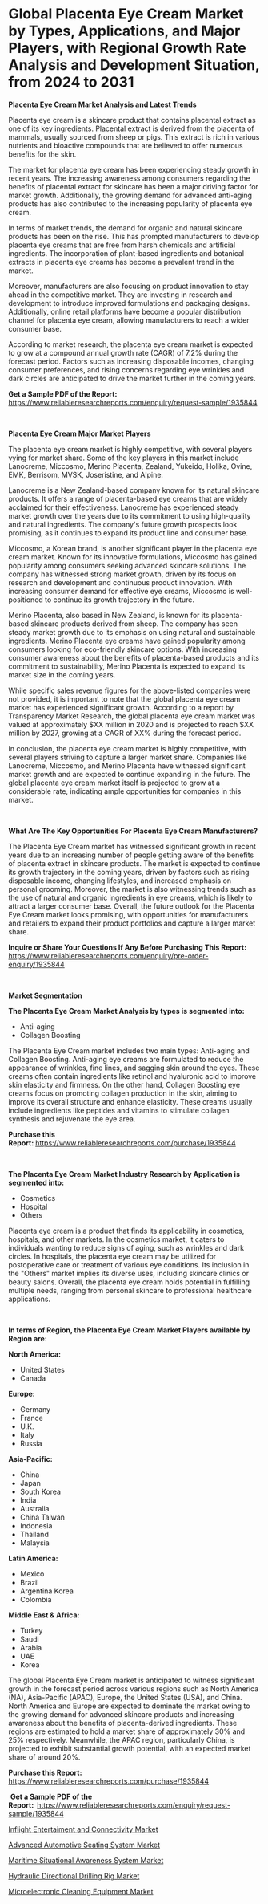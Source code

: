 <p><h1>Global Placenta Eye Cream Market by Types, Applications, and Major Players, with Regional Growth Rate Analysis and Development Situation, from 2024 to 2031</h1></p><p><strong>Placenta Eye Cream Market Analysis and Latest Trends</strong></p>
<p><p>Placenta eye cream is a skincare product that contains placental extract as one of its key ingredients. Placental extract is derived from the placenta of mammals, usually sourced from sheep or pigs. This extract is rich in various nutrients and bioactive compounds that are believed to offer numerous benefits for the skin.</p><p>The market for placenta eye cream has been experiencing steady growth in recent years. The increasing awareness among consumers regarding the benefits of placental extract for skincare has been a major driving factor for market growth. Additionally, the growing demand for advanced anti-aging products has also contributed to the increasing popularity of placenta eye cream.</p><p>In terms of market trends, the demand for organic and natural skincare products has been on the rise. This has prompted manufacturers to develop placenta eye creams that are free from harsh chemicals and artificial ingredients. The incorporation of plant-based ingredients and botanical extracts in placenta eye creams has become a prevalent trend in the market.</p><p>Moreover, manufacturers are also focusing on product innovation to stay ahead in the competitive market. They are investing in research and development to introduce improved formulations and packaging designs. Additionally, online retail platforms have become a popular distribution channel for placenta eye cream, allowing manufacturers to reach a wider consumer base.</p><p>According to market research, the placenta eye cream market is expected to grow at a compound annual growth rate (CAGR) of 7.2% during the forecast period. Factors such as increasing disposable incomes, changing consumer preferences, and rising concerns regarding eye wrinkles and dark circles are anticipated to drive the market further in the coming years.</p></p>
<p><strong>Get a Sample PDF of the Report:&nbsp;</strong> <a href="https://www.reliableresearchreports.com/enquiry/request-sample/1935844">https://www.reliableresearchreports.com/enquiry/request-sample/1935844</a></p>
<p>&nbsp;</p>
<p><strong>Placenta Eye Cream Major Market Players</strong></p>
<p><p>The placenta eye cream market is highly competitive, with several players vying for market share. Some of the key players in this market include Lanocreme, Miccosmo, Merino Placenta, Zealand, Yukeido, Holika, Ovine, EMK, Berrisom, MVSK, Joseristine, and Alpine.</p><p>Lanocreme is a New Zealand-based company known for its natural skincare products. It offers a range of placenta-based eye creams that are widely acclaimed for their effectiveness. Lanocreme has experienced steady market growth over the years due to its commitment to using high-quality and natural ingredients. The company's future growth prospects look promising, as it continues to expand its product line and consumer base.</p><p>Miccosmo, a Korean brand, is another significant player in the placenta eye cream market. Known for its innovative formulations, Miccosmo has gained popularity among consumers seeking advanced skincare solutions. The company has witnessed strong market growth, driven by its focus on research and development and continuous product innovation. With increasing consumer demand for effective eye creams, Miccosmo is well-positioned to continue its growth trajectory in the future.</p><p>Merino Placenta, also based in New Zealand, is known for its placenta-based skincare products derived from sheep. The company has seen steady market growth due to its emphasis on using natural and sustainable ingredients. Merino Placenta eye creams have gained popularity among consumers looking for eco-friendly skincare options. With increasing consumer awareness about the benefits of placenta-based products and its commitment to sustainability, Merino Placenta is expected to expand its market size in the coming years.</p><p>While specific sales revenue figures for the above-listed companies were not provided, it is important to note that the global placenta eye cream market has experienced significant growth. According to a report by Transparency Market Research, the global placenta eye cream market was valued at approximately $XX million in 2020 and is projected to reach $XX million by 2027, growing at a CAGR of XX% during the forecast period.</p><p>In conclusion, the placenta eye cream market is highly competitive, with several players striving to capture a larger market share. Companies like Lanocreme, Miccosmo, and Merino Placenta have witnessed significant market growth and are expected to continue expanding in the future. The global placenta eye cream market itself is projected to grow at a considerable rate, indicating ample opportunities for companies in this market.</p></p>
<p>&nbsp;</p>
<p><strong>What Are The Key Opportunities For Placenta Eye Cream Manufacturers?</strong></p>
<p><p>The Placenta Eye Cream market has witnessed significant growth in recent years due to an increasing number of people getting aware of the benefits of placenta extract in skincare products. The market is expected to continue its growth trajectory in the coming years, driven by factors such as rising disposable income, changing lifestyles, and increased emphasis on personal grooming. Moreover, the market is also witnessing trends such as the use of natural and organic ingredients in eye creams, which is likely to attract a larger consumer base. Overall, the future outlook for the Placenta Eye Cream market looks promising, with opportunities for manufacturers and retailers to expand their product portfolios and capture a larger market share.</p></p>
<p><strong>Inquire or Share Your Questions If Any Before Purchasing This Report:</strong> <a href="https://www.reliableresearchreports.com/enquiry/pre-order-enquiry/1935844">https://www.reliableresearchreports.com/enquiry/pre-order-enquiry/1935844</a></p>
<p>&nbsp;</p>
<p><strong>Market Segmentation</strong></p>
<p><strong>The Placenta Eye Cream Market Analysis by types is segmented into:</strong></p>
<p><ul><li>Anti-aging</li><li>Collagen Boosting</li></ul></p>
<p><p>The Placenta Eye Cream market includes two main types: Anti-aging and Collagen Boosting. Anti-aging eye creams are formulated to reduce the appearance of wrinkles, fine lines, and sagging skin around the eyes. These creams often contain ingredients like retinol and hyaluronic acid to improve skin elasticity and firmness. On the other hand, Collagen Boosting eye creams focus on promoting collagen production in the skin, aiming to improve its overall structure and enhance elasticity. These creams usually include ingredients like peptides and vitamins to stimulate collagen synthesis and rejuvenate the eye area.</p></p>
<p><strong>Purchase this Report:&nbsp;</strong><a href="https://www.reliableresearchreports.com/purchase/1935844">https://www.reliableresearchreports.com/purchase/1935844</a></p>
<p>&nbsp;</p>
<p><strong>The Placenta Eye Cream Market Industry Research by Application is segmented into:</strong></p>
<p><ul><li>Cosmetics</li><li>Hospital</li><li>Others</li></ul></p>
<p><p>Placenta eye cream is a product that finds its applicability in cosmetics, hospitals, and other markets. In the cosmetics market, it caters to individuals wanting to reduce signs of aging, such as wrinkles and dark circles. In hospitals, the placenta eye cream may be utilized for postoperative care or treatment of various eye conditions. Its inclusion in the "Others" market implies its diverse uses, including skincare clinics or beauty salons. Overall, the placenta eye cream holds potential in fulfilling multiple needs, ranging from personal skincare to professional healthcare applications.</p></p>
<p>&nbsp;</p>
<p><strong>In terms of Region, the Placenta Eye Cream Market Players available by Region are:</strong></p>
<p>
    <p> <strong> North America: </strong>
        <ul>
            <li>United States</li>
            <li>Canada</li>
        </ul>
        </p> 
    <p> <strong> Europe: </strong>
        <ul>
            <li>Germany</li>
            <li>France</li>
            <li>U.K.</li>
            <li>Italy</li>
            <li>Russia</li>
        </ul>
        </p> 
    <p> <strong> Asia-Pacific: </strong>
        <ul>
            <li>China</li>
            <li>Japan</li>
            <li>South Korea</li>
            <li>India</li>
            <li>Australia</li>
            <li>China Taiwan</li>
            <li>Indonesia</li>
            <li>Thailand</li>
            <li>Malaysia</li>
        </ul>
        </p> 
    <p> <strong> Latin America: </strong>
        <ul>
            <li>Mexico</li>
            <li>Brazil</li>
            <li>Argentina Korea</li>
            <li>Colombia</li>
        </ul>
        </p> 
    <p> <strong> Middle East & Africa: </strong>
        <ul>
            <li>Turkey</li>
            <li>Saudi</li>
            <li>Arabia</li>
            <li>UAE</li>
            <li>Korea</li>
        </ul>
    </p>
    </p>
<p><p>The global Placenta Eye Cream market is anticipated to witness significant growth in the forecast period across various regions such as North America (NA), Asia-Pacific (APAC), Europe, the United States (USA), and China. North America and Europe are expected to dominate the market owing to the growing demand for advanced skincare products and increasing awareness about the benefits of placenta-derived ingredients. These regions are estimated to hold a market share of approximately 30% and 25% respectively. Meanwhile, the APAC region, particularly China, is projected to exhibit substantial growth potential, with an expected market share of around 20%.</p></p>
<p><strong>Purchase this Report: </strong><a href="https://www.reliableresearchreports.com/purchase/1935844">https://www.reliableresearchreports.com/purchase/1935844</a></p>
<p>&nbsp;<strong>Get a Sample PDF of the Report:&nbsp;&nbsp;</strong><a href="https://www.reliableresearchreports.com/enquiry/request-sample/1935844">https://www.reliableresearchreports.com/enquiry/request-sample/1935844</a></p>
<p><strong></strong></p>
<p><p><a href="https://www.linkedin.com/pulse/inflight-entertaiment-connectivity-market-size-examines-its-pw8ce?trackingId=CwtOJ%2FFRSoqgANbu2rwvKA%3D%3D">Inflight Entertaiment and Connectivity Market</a></p><p><a href="https://www.linkedin.com/pulse/advanced-automotive-seating-system-market-size-furnishes-t9gie?trackingId=FiFLUPAoTLCvy9AsD14tJg%3D%3D">Advanced Automotive Seating System Market</a></p><p><a href="https://www.linkedin.com/pulse/decoding-maritime-situational-awareness-system-market-deep-n5u8e?trackingId=gugxQIlMTwKF8TdZmB32EQ%3D%3D">Maritime Situational Awareness System Market</a></p><p><a href="https://www.linkedin.com/pulse/hydraulic-directional-drilling-rig-market-share-amp-new-trends-qv01e?trackingId=PjFjMjsuTP%2B2bLWssMA5Yg%3D%3D">Hydraulic Directional Drilling Rig Market</a></p><p><a href="https://www.linkedin.com/pulse/microelectronic-cleaning-equipment-market-size-share-amp-y7vhe?trackingId=9tn7BXVuQOe82vqIrVSobg%3D%3D">Microelectronic Cleaning Equipment Market</a></p></p>